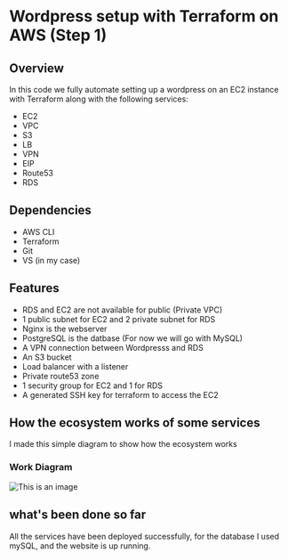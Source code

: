 # Wordpress setup with Terraform on AWS (Step 1)

## Overview

In this code we fully automate setting up a wordpress on an EC2 instance with Terraform along with the following services:
- EC2 
- VPC 
- S3 
- LB  
- VPN 
- EIP  
- Route53 
- RDS

## Dependencies
- AWS CLI
- Terraform
- Git
- VS (in my case)

## Features
- RDS and EC2 are not available for public (Private VPC)
- 1 public subnet for EC2 and 2 private subnet for RDS
- Nginx is the webserver
- PostgreSQL is the datbase (For now we will go with MySQL)
- A VPN connection between Wordpresss and RDS
- An S3 bucket 
- Load balancer with a listener
- Private route53 zone
- 1 security group for EC2 and 1 for RDS
- A generated SSH key for terraform to access the EC2

## How the ecosystem works of some services
I made this simple diagram to show how the ecosystem works
### Work Diagram

![This is an image](https://www.upload.ee/image/14336501/Untitled_Diagram.drawio.png)

## what's been done so far

All the services have been deployed successfully, for the database I used mySQL, and the website is up running.









